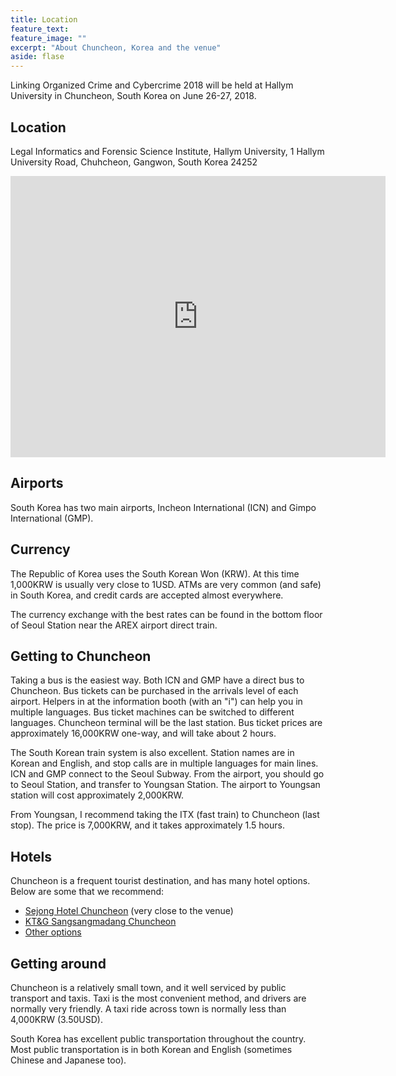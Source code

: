 ```yaml
---
title: Location
feature_text:
feature_image: ""
excerpt: "About Chuncheon, Korea and the venue"
aside: flase
---
```

Linking Organized Crime and Cybercrime 2018 will be held at Hallym University in
Chuncheon, South Korea on June 26-27, 2018.

## Location
Legal Informatics and Forensic Science Institute, Hallym University,
1 Hallym University Road, Chuhcheon, Gangwon, South Korea 24252

<iframe src="https://www.google.com/maps/embed?pb=!1m18!1m12!1m3!1d3148.891108137987!2d127.73557815134826!3d37.8862291796398!2m3!1f0!2f0!3f0!3m2!1i1024!2i768!4f13.1!3m3!1m2!1s0x3562e5e939c43ac7%3A0x2419c3aa2130905c!2sHallym+University!5e0!3m2!1sen!2skr!4v1512983018581" width="600" height="450" frameborder="0" style="border:0" allowfullscreen></iframe>

## Airports
South Korea has two main airports, Incheon International (ICN) and Gimpo International (GMP).

## Currency
The Republic of Korea uses the South Korean Won (KRW). At this time 1,000KRW is usually very close to 1USD. ATMs are very common (and safe) in South Korea, and credit cards are accepted almost everywhere.

The currency exchange with the best rates can be found in the bottom floor of Seoul Station near the AREX airport direct train.

## Getting to Chuncheon
Taking a bus is the easiest way. Both ICN and GMP have a direct bus to Chuncheon. Bus tickets can be purchased in the arrivals level of each airport. Helpers in at the information booth (with an "i") can help you in multiple languages. Bus ticket machines can be switched to different languages. Chuncheon terminal will be the last station. Bus ticket prices are approximately 16,000KRW one-way, and will take about 2 hours.

The South Korean train system is also excellent. Station names are in Korean and English, and stop calls are in multiple languages for main lines. ICN and GMP connect to the Seoul Subway. From the airport, you should go to Seoul Station, and transfer to Youngsan Station. The airport to Youngsan station will cost approximately 2,000KRW.

From Youngsan, I recommend taking the ITX (fast train) to Chuncheon (last stop). The price is 7,000KRW, and it takes approximately 1.5 hours.

## Hotels
Chuncheon is a frequent tourist destination, and has many hotel options. Below are
some that we recommend:

* [Sejong Hotel Chuncheon](https://www.booking.com/hotel/kr/sejong-chuncheon.en-gb.html?aid=357026;label=gog235jc-hotel-XX-kr-sejongNchuncheon-unspec-kr-com-L%3Aen-O%3AwindowsS10-B%3Achrome-N%3AXX-S%3Abo-U%3AXX-H%3As;sid=dc09bde7d6a3eea1dc896fa639e5029c;dist=0&group_adults=2&group_children=0&no_rooms=1&sb_price_type=total&type=total&) (very close to the venue)
* [KT&G Sangsangmadang Chuncheon](https://www.booking.com/hotel/kr/kt-amp-g-sangsangmadang-chuncheon-stay.en-gb.html?aid=357026;label=gog235jc-hotel-XX-kr-ktNampNgNsangsangmadangNchuncheonNstay-unspec-kr-com-L%3Aen-O%3AwindowsS10-B%3Achrome-N%3AXX-S%3Abo-U%3AXX-H%3As;sid=dc09bde7d6a3eea1dc896fa639e5029c;dist=0&group_adults=2&group_children=0&no_rooms=1&sb_price_type=total&type=total&)
* [Other options](https://www.booking.com/city/kr/chunchon.en-gb.html?aid=357026;label=gog235jc-city-XX-kr-chunchon-unspec-kr-com-L%3Aen-O%3AwindowsS10-B%3Achrome-N%3AXX-S%3Abo-U%3AXX-H%3As;sid=dc09bde7d6a3eea1dc896fa639e5029c;inac=0&)

## Getting around
Chuncheon is a relatively small town, and it well serviced by public transport and taxis. Taxi is the most convenient method, and drivers are normally very friendly. A taxi ride across town is normally less than 4,000KRW (3.50USD).

South Korea has excellent public transportation throughout the country. Most public transportation is in both Korean and English (sometimes Chinese and Japanese too).
